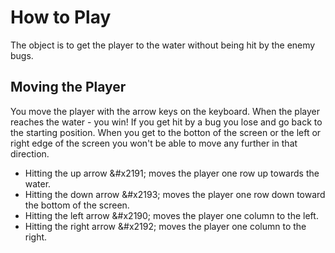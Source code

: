 # How to Play
The object is to get the player to the water without being hit by the enemy bugs.

## Moving the Player
You move the player with the arrow keys on the keyboard. When the player reaches the water - you win! If you get hit by a bug you lose and go back to the starting position.
When you get to the botton of the screen or the left or right edge of the screen you won't be able to move any further in that direction.

* Hitting the up arrow &amp;#x2191; moves the player one row up towards the water.
* Hitting the down arrow &amp;#x2193; moves the player one row down toward the bottom of the screen.
* Hitting the left arrow &amp;#x2190; moves the player one column to the left.
* Hitting the right arrow &amp;#x2192; moves the player one column to the right.